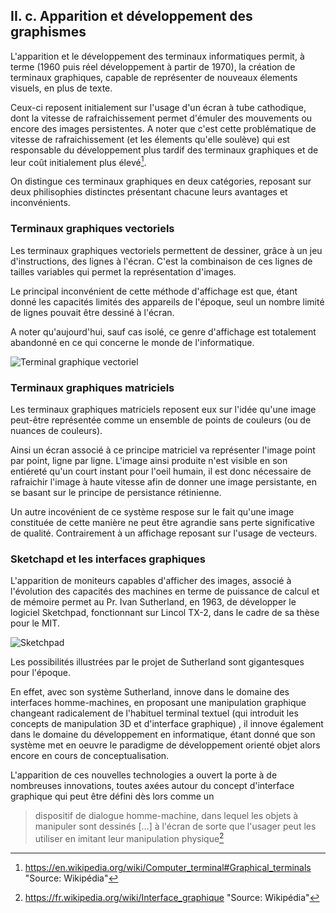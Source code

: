 ## II. c. Apparition et développement des graphismes

L'apparition et le développement des terminaux informatiques permit, à terme (1960 puis réel développement à partir de 1970), la création de terminaux graphiques, capable de représenter de nouveaux élements visuels, en plus de texte. 

Ceux-ci reposent initialement sur l'usage d'un écran à tube cathodique, dont la vitesse de rafraichissement permet d'émuler des mouvements ou encore des images persistentes. A noter que c'est cette problématique de vitesse de rafraichissement (et les élements qu'elle soulève) qui est responsable du développement plus tardif des terminaux graphiques et de leur coût initialement plus élevé[^1]. 

On distingue ces terminaux graphiques en deux catégories, reposant sur deux philisophies distinctes présentant chacune leurs avantages et inconvénients.

### Terminaux graphiques vectoriels 

Les terminaux graphiques vectoriels permettent de dessiner, grâce à un jeu d'instructions, des lignes à l'écran. C'est la combinaison de ces lignes de tailles variables qui permet la représentation d'images. 

Le principal inconvénient de cette méthode d'affichage est que, étant donné les capacités limités des appareils de l'époque, seul un nombre limité de lignes pouvait être dessiné à l'écran. 

A noter qu'aujourd'hui, sauf cas isolé, ce genre d'affichage est totalement abandonné en ce qui concerne le monde de l'informatique. 

![Terminal graphique vectoriel](https://upload.wikimedia.org/wikipedia/commons/0/07/Tektronics_4014_US_map.jpg)

### Terminaux graphiques matriciels

Les terminaux graphiques matriciels reposent eux sur l'idée qu'une image peut-être représentée comme un ensemble de points de couleurs (ou de nuances de couleurs). 

Ainsi un écran associé à ce principe matriciel va représenter l'image point par point, ligne par ligne. L'image ainsi produite n'est visible en son entiéreté qu'un court instant pour l'oeil humain, il est donc nécessaire de rafraichir l'image à haute vitesse afin de donner une image persistante, en se basant sur le principe de persistance rétinienne. 

Un autre incovénient de ce système respose sur le fait qu'une image constituée de cette manière ne peut être agrandie sans perte significative de qualité. Contrairement à un affichage reposant sur l'usage de vecteurs.

### Sketchapd et les interfaces graphiques 

L'apparition de moniteurs capables d'afficher des images, associé à l'évolution des capacités des machines en terme de puissance de calcul et de mémoire permet au Pr. Ivan Sutherland, en 1963, de développer le logiciel Sketchpad, fonctionnant sur Lincol TX-2, dans le cadre de sa thèse pour le MIT.

![Sketchpad](https://upload.wikimedia.org/wikipedia/commons/thumb/e/e1/SketchpadDissertation-Fig1-2.tif/lossy-page1-280px-SketchpadDissertation-Fig1-2.tif.jpg)

Les possibilités illustrées par le projet de Sutherland sont gigantesques pour l'époque. 

En effet, avec son système Sutherland, innove dans le domaine des interfaces homme-machines, en proposant une manipulation graphique changeant radicalement de l'habituel terminal textuel (qui introduit les concepts de manipulation 3D et d'interface graphique) , il innove également dans le domaine du développement en informatique, étant donné que son système met en oeuvre le paradigme de développement orienté objet alors encore en cours de conceptualisation.  


L'apparition de ces nouvelles technologies a ouvert la porte à de nombreuses innovations, toutes axées autour du concept d'interface graphique qui peut être défini dès lors comme un 

> dispositif de dialogue homme-machine, dans lequel les objets à manipuler sont dessinés \[...\] à l'écran de sorte que l'usager peut les utiliser en imitant leur manipulation physique[^2]

[^1]: https://en.wikipedia.org/wiki/Computer_terminal#Graphical_terminals "Source: Wikipédia"
[^2]: https://fr.wikipedia.org/wiki/Interface_graphique "Source: Wikipédia"




